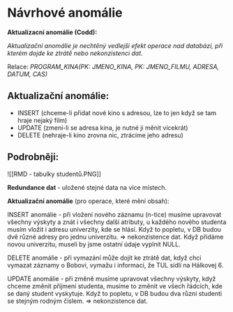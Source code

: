 # Návrhové anomálie
**Aktualizacní anomálie (Codd):**

*Aktualizační anomálie je nechtěný vedlejší efekt operace nad databází, při kterém dojde ke ztrátě nebo nekonzistenci dat.*

Relace: *PROGRAM_KINA(PK: JMENO_KINA, PK: JMENO_FILMU, ADRESA, DATUM, CAS)*

## Aktualizační anomálie:
- INSERT (chceme-li přidat nové kino s adresou, lze to jen když se tam hraje nejaký film)
- UPDATE (zmení-li se adresa kina, je nutné ji měnit vícekrát)
- DELETE (nehraje-li kino zrovna nic, ztrácíme jeho adresu)

## Podrobněji:
![[RMD - tabulky studentů.PNG]]

**Redundance dat** - uložené stejné data na více místech.

**Aktualizační anomálie** (pro operace, které mění obsah):

INSERT anomálie - při vložení nového záznamu (n-tice) musíme upravovat všechny výskyty a znát i všechny další atributy, u každého nového studenta musím vložit i adresu univerzity, kde se hlásí. Když to popletu, v DB budou dvě různé adresy pro jednu univerzitu. => nekonzistence dat. Když přidáme novou univerzitu, museli by jsme ostatní údaje vyplnit NULL.

DELETE anomálie - při vymazání může dojít ke ztrátě dat, když chci vymazat záznamy o Bobovi, vymažu i informaci, že TUL sídlí na Hálkovej 6. 

UPDATE anomálie - při změně musíme upravovat všechny výskyty, když chceme změnit příjmení studenta, musíme to změnit ve všech řádcích, kde se daný student vyskytuje. Když to popletu, v DB budou dva různí studenti se stejným rodným číslem. => nekonzistence dat.
